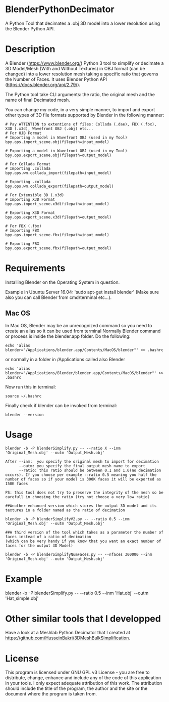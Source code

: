 # BlenderPythonDecimator
A Python Tool that decimates a .obj 3D model into a lower resolution using the Blender Python API.

# Description
A Blender (https://www.blender.org/) Python 3 tool to simplify or decimate a 3D Model/Mesh  (With and Without Textures) in OBJ format (can be changed) into a lower resolution mesh taking a specific ratio that governs the Number of Faces. It uses Blender Python API (https://docs.blender.org/api/2.79/).

The Python tool take CLI arguments: the ratio, the original mesh and the name of final Decimated mesh.

You can change my code, in a very simple manner, to import and export other types of 3D file formats supported by Blender in the following manner:

```
# Pay ATTENTION to extentions of files: Collada (.dae), FBX (.fbx), X3D (.x3d), Wavefront OBJ (.obj) etc...
# For OJB Format
# Importing a model in Wavefront OBJ (used in my Tool)
bpy.ops.import_scene.obj(filepath=input_model)

# Exporting a model in Wavefront OBJ (used in my Tool)
bpy.ops.export_scene.obj(filepath=output_model)

# For Collada Format
# Importing .collada 
bpy.ops.wm.collada_import(filepath=input_model)

# Exporting .collada 
bpy.ops.wm.collada_export(filepath=output_model)

# For Extensible 3D (.x3d)
# Importing X3D Format
bpy.ops.import_scene.x3d(filepath=input_model)

# Exporting X3D Format
bpy.ops.export_scene.x3d(filepath=output_model)

# For FBX (.fbx)
# Importing FBX
bpy.ops.import_scene.fbx(filepath=input_model)

# Exporting FBX
bpy.ops.export_scene.fbx(filepath=output_model)
```


# Requirements
Installing Blender on the Operating System in question.

Example in Ubuntu Server 16.04: 'sudo apt-get install blender' (Make sure also you can call Blender from cmd/terminal etc...).

## Mac OS
In Mac OS, Blender may be an unrecognized command so you need to create an alias so it can be used from terminal
Normally Blender command or process is inside the blender.app folder. Do the following:
```
echo 'alias blender="/Applications/blender.app/Contents/MacOS/blender"' >> .bashrc
```
or normally in a folder in /Applications called also Blender
```
echo 'alias blender="/Applications/Blender/blender.app/Contents/MacOS/blender"' >> .bashrc

```

Now run this in terminal:
```
source ~/.bashrc
```
Finally check if blender can be invoked from terminal:
```
blender --version
```

# Usage  

```
blender -b -P blenderSimplify.py -- --ratio X --inm 'Original_Mesh.obj' --outm 'Output_Mesh.obj'

After --inm:  you specify the original mesh to import for decimation
      --outm: you specify the final output mesh name to export
      --ratio: this ratio should be between 0.1 and 1.0(no decimation occurs). If you choose per example --ratio 0.5 meaning you half the number of faces so if your model is 300K faces it will be exported as 150K faces
      
PS: this tool does not try to preserve the integrity of the mesh so be carefull in choosing the ratio (try not choose a very low ratio)

##Another enhanced version which stores the output 3D model and its textures in a folder named as the ratio of decimation

blender -b -P blenderSimplifyV2.py -- --ratio 0.5 --inm 'Original_Mesh.obj' --outm 'Output_Mesh.obj'

##A third version of the tool which takes as a parameter the number of faces instead of a ratio of decimation 
(which can be very handy if you know that you want an exact number of faces for the output 3D Model)

blender -b -P blenderSimplifyNumFaces.py -- --nfaces 300000 --inm 'Original_Mesh.obj' --outm 'Output_Mesh.obj'

```

# Example 
blender -b -P blenderSimplify.py -- --ratio 0.5 --inm 'Hat.obj' --outm 'Hat_simple.obj'


# Other similar tools that I developped
Have a look at a Meshlab Python Decimator that I created at https://github.com/HusseinBakri/3DMeshBulkSimplification.

# License
This program is licensed under GNU GPL v3 License - you are free to distribute, change, enhance and include any of the code of this application in your tools. I only expect adequate attribution of this work. The attribution should include the title of the program, the author and the site or the document where the program is taken from.

